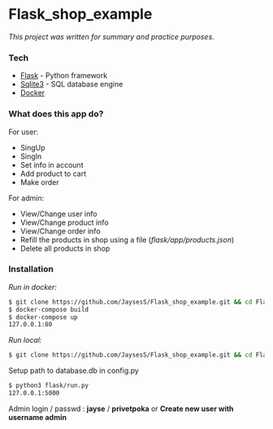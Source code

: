 # Flask_shop_example

*This project was written for summary and practice purposes.*

### Tech

- [Flask](https://flask.palletsprojects.com/) - Python framework
- [Sqlite3](https://www.sqlite.org) - SQL database engine
- [Docker](https://www.docker.com/)

### What does this app do?

For user:
- SingUp
- SingIn
- Set info in account
- Add product to cart
- Make order

For admin:
- View/Change user info
- View/Change product info
- View/Change order info
- Refill the products in shop using a file (*flask/app/products.json*)
- Delete all products in shop

### Installation


*Run in docker:*
```sh
$ git clone https://github.com/JaysesS/Flask_shop_example.git && cd Flask_shop_example
$ docker-compose build
$ docker-compose up
127.0.0.1:80
```
*Run local:*
```sh
$ git clone https://github.com/JaysesS/Flask_shop_example.git && cd Flask_shop_example
```
Setup path to database.db in config.py
```sh
$ python3 flask/run.py
127.0.0.1:5000
```

Admin login / passwd : **jayse** / **privetpoka**
or  **Create new user with username admin**